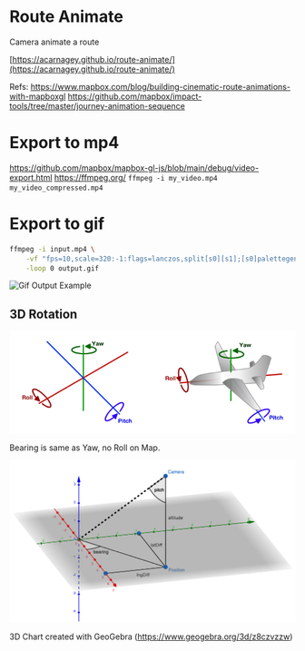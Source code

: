 # Route Animate

Camera animate a route

[https://acarnagey.github.io/route-animate/](https://acarnagey.github.io/route-animate/)

Refs: https://www.mapbox.com/blog/building-cinematic-route-animations-with-mapboxgl
https://github.com/mapbox/impact-tools/tree/master/journey-animation-sequence

# Export to mp4

https://github.com/mapbox/mapbox-gl-js/blob/main/debug/video-export.html
https://ffmpeg.org/
`ffmpeg -i my_video.mp4 my_video_compressed.mp4`

# Export to gif
```bash
ffmpeg -i input.mp4 \
    -vf "fps=10,scale=320:-1:flags=lanczos,split[s0][s1];[s0]palettegen[p];[s1][p]paletteuse" \
    -loop 0 output.gif
```
![Gif Output Example](/docs/output.gif)

## 3D Rotation

![Rotation Diagram](/docs/rotation.png)

Bearing is same as Yaw, no Roll on Map.

![Free Camera Diagram](/docs/freecamera-pos-calc.png)

3D Chart created with GeoGebra (https://www.geogebra.org/3d/z8czvzzw)

